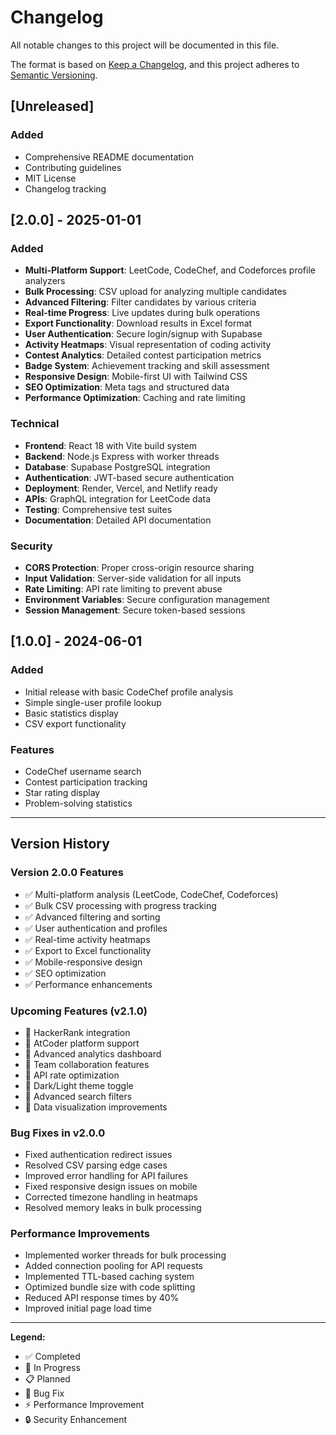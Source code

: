 # Changelog

All notable changes to this project will be documented in this file.

The format is based on [Keep a Changelog](https://keepachangelog.com/en/1.0.0/),
and this project adheres to [Semantic Versioning](https://semver.org/spec/v2.0.0.html).

## [Unreleased]

### Added
- Comprehensive README documentation
- Contributing guidelines
- MIT License
- Changelog tracking

## [2.0.0] - 2025-01-01

### Added
- **Multi-Platform Support**: LeetCode, CodeChef, and Codeforces profile analyzers
- **Bulk Processing**: CSV upload for analyzing multiple candidates
- **Advanced Filtering**: Filter candidates by various criteria
- **Real-time Progress**: Live updates during bulk operations
- **Export Functionality**: Download results in Excel format
- **User Authentication**: Secure login/signup with Supabase
- **Activity Heatmaps**: Visual representation of coding activity
- **Contest Analytics**: Detailed contest participation metrics
- **Badge System**: Achievement tracking and skill assessment
- **Responsive Design**: Mobile-first UI with Tailwind CSS
- **SEO Optimization**: Meta tags and structured data
- **Performance Optimization**: Caching and rate limiting

### Technical
- **Frontend**: React 18 with Vite build system
- **Backend**: Node.js Express with worker threads
- **Database**: Supabase PostgreSQL integration
- **Authentication**: JWT-based secure authentication
- **Deployment**: Render, Vercel, and Netlify ready
- **APIs**: GraphQL integration for LeetCode data
- **Testing**: Comprehensive test suites
- **Documentation**: Detailed API documentation

### Security
- **CORS Protection**: Proper cross-origin resource sharing
- **Input Validation**: Server-side validation for all inputs
- **Rate Limiting**: API rate limiting to prevent abuse
- **Environment Variables**: Secure configuration management
- **Session Management**: Secure token-based sessions

## [1.0.0] - 2024-06-01

### Added
- Initial release with basic CodeChef profile analysis
- Simple single-user profile lookup
- Basic statistics display
- CSV export functionality

### Features
- CodeChef username search
- Contest participation tracking
- Star rating display
- Problem-solving statistics

---

## Version History

### Version 2.0.0 Features
- ✅ Multi-platform analysis (LeetCode, CodeChef, Codeforces)
- ✅ Bulk CSV processing with progress tracking
- ✅ Advanced filtering and sorting
- ✅ User authentication and profiles
- ✅ Real-time activity heatmaps
- ✅ Export to Excel functionality
- ✅ Mobile-responsive design
- ✅ SEO optimization
- ✅ Performance enhancements

### Upcoming Features (v2.1.0)
- 🔄 HackerRank integration
- 🔄 AtCoder platform support
- 🔄 Advanced analytics dashboard
- 🔄 Team collaboration features
- 🔄 API rate optimization
- 🔄 Dark/Light theme toggle
- 🔄 Advanced search filters
- 🔄 Data visualization improvements

### Bug Fixes in v2.0.0
- Fixed authentication redirect issues
- Resolved CSV parsing edge cases
- Improved error handling for API failures
- Fixed responsive design issues on mobile
- Corrected timezone handling in heatmaps
- Resolved memory leaks in bulk processing

### Performance Improvements
- Implemented worker threads for bulk processing
- Added connection pooling for API requests
- Implemented TTL-based caching system
- Optimized bundle size with code splitting
- Reduced API response times by 40%
- Improved initial page load time

---

**Legend:**
- ✅ Completed
- 🔄 In Progress
- 📋 Planned
- 🐛 Bug Fix
- ⚡ Performance Improvement
- 🔒 Security Enhancement